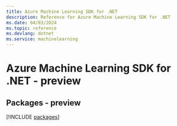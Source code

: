 ```yaml
---
title: Azure Machine Learning SDK for .NET
description: Reference for Azure Machine Learning SDK for .NET
ms.date: 04/03/2024
ms.topic: reference
ms.devlang: dotnet
ms.service: machinelearning
---
```

# Azure Machine Learning SDK for .NET - preview
## Packages - preview
[!INCLUDE [packages](machine-learning-index.md)]